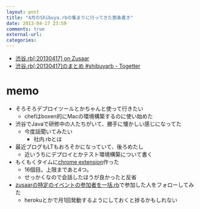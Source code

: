 ```yaml
---
layout: post
title: "4月のShibuya.rbの集まりに行ってきた箇条書き"
date: 2013-04-17 23:59
comments: true
external-url:
categories:
---
```


- [渋谷.rb[:20130417] on Zusaar](http://www.zusaar.com/event/640004)
- [渋谷.rb[:20130417]のまとめ #shibuyarb - Togetter](http://togetter.com/li/489435)

# memo
- そろそろデプロイツールとかちゃんと使って行きたい
    - chefはboxen的にMacの環境構築するのに使い始めた
- 渋谷でJavaで研修中の人たちがいて、勝手に懐かしい感じになってた
    - 今度話聞いてみたい
        - 社内.rbとは
- 最近ブログもLTもおろそかになっていて、後ろめたし
    - 近いうちにデプロイとかテスト環境構築について書く
- もくもくタイムに[chrome extension](https://chrome.google.com/webstore/detail/tag-visibler/gglgkdbiphkgeiljmlfdgbaoefhjmcmo)作った
    - 16個目。上限まであと4つ。
    - せっかくなので会話したほうが良かったと反省
- [zusaarの特定のイベントの参加者を一括.rb](https://gist.github.com/fukayatsu/5231578)で参加した人をフォローしてみた
    - herokuとかで月1回発動するようにしておくと捗るかもしれない
